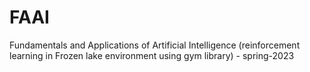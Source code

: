 # FAAI
Fundamentals and Applications of Artificial Intelligence (reinforcement learning in Frozen lake environment using gym library) - spring-2023
